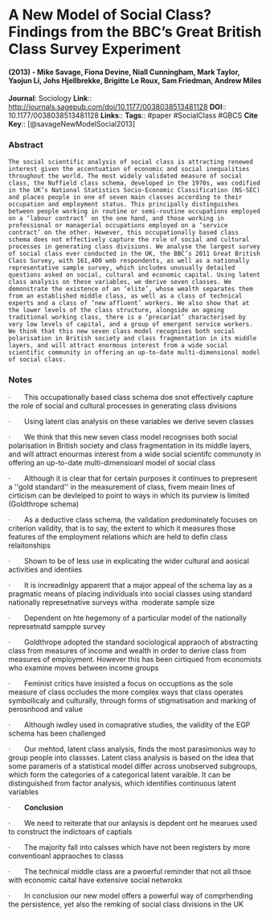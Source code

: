# A New Model of Social Class? Findings from the BBC’s Great British Class Survey Experiment
#### (2013) - Mike Savage, Fiona Devine, Niall Cunningham, Mark Taylor, Yaojun Li, Johs Hjellbrekke, Brigitte Le Roux, Sam Friedman, Andrew Miles
**Journal**: Sociology
**Link**:: http://journals.sagepub.com/doi/10.1177/0038038513481128
**DOI**:: 10.1177/0038038513481128
**Links**:: 
**Tags**:: #paper #SocialClass #GBCS 
**Cite Key**:: [@savageNewModelSocial2013]

### Abstract

```
The social scientific analysis of social class is attracting renewed interest given the accentuation of economic and social inequalities throughout the world. The most widely validated measure of social class, the Nuffield class schema, developed in the 1970s, was codified in the UK’s National Statistics Socio-Economic Classification (NS-SEC) and places people in one of seven main classes according to their occupation and employment status. This principally distinguishes between people working in routine or semi-routine occupations employed on a ‘labour contract’ on the one hand, and those working in professional or managerial occupations employed on a ‘service contract’ on the other. However, this occupationally based class schema does not effectively capture the role of social and cultural processes in generating class divisions. We analyse the largest survey of social class ever conducted in the UK, the BBC’s 2011 Great British Class Survey, with 161,400 web respondents, as well as a nationally representative sample survey, which includes unusually detailed questions asked on social, cultural and economic capital. Using latent class analysis on these variables, we derive seven classes. We demonstrate the existence of an ‘elite’, whose wealth separates them from an established middle class, as well as a class of technical experts and a class of ‘new affluent’ workers. We also show that at the lower levels of the class structure, alongside an ageing traditional working class, there is a ‘precariat’ characterised by very low levels of capital, and a group of emergent service workers. We think that this new seven class model recognises both social polarisation in British society and class fragmentation in its middle layers, and will attract enormous interest from a wide social scientific community in offering an up-to-date multi-dimensional model of social class.
```

### Notes

·       This occupationally based class schema doe snot effectively capture the role of social and cultural processes in generating class divisions

·       Using latent clas analysis on these variables we derive seven classes

·       We think that this new seven class model recognises both social polarisation in British society and class fragmentation in its middle layers, and will attract enourmas interest from a wide social scientifc communoty in offering an up-to-date multi-dimensioanl model of social class

·       Although it is clear that for certain purposes it continues to prepresent a ''gold standard'' in the measurement of class, fivem meain lines of cirticism can be devleiped to point to ways in which its purview is limited (Goldthrope schema)

·       As a deductive class schema, the validation predominately focuses on criterion validity, that is to say, the extent to which it measures those features of the employment relations which are held to defin class relaitonships

·       Shown to be of less use in explicating the wider cultural and aosical activities and identiies

·       It is increadinlgy apparent that a major appeal of the schema lay as a pragmatic means of placing individuals into social classes using standard nationally represetnative surveys witha  moderate sample size

·       Dependent on hte hegemony of a particular model of the nationally represetnatd sampple survey

·       Goldthrope adopted the standard sociological appraoch of abstracting class from measures of income and wealth in order to derive class from measures of employment. However this has been cirtiqued from economists who examine moves between income groups

·       Feminist critics have insisted a focus on occuptions as the sole measure of class occludes the more complex ways that class operates symbollicaly and culturally, through forms of stigmatisation and marking of perosnhood and value

·       Although iwdley used in comaprative studies, the validity of the EGP schema has been challenged

·       Our mehtod, latent class analysis, finds the most parasimonius way to group people into classses. Latent class analysis is based on the idea that some parameris of a statistical model differ across unobserved subgroups, which form the categories of a categorical latent varaible. It can be distinguished from factor analysis, which identifies continuous latent variables

·       **Conclusion**

·       We need to reiterate that our anlaysis is depdent ont he mearues used to construct the indictoars of captials

·       The majority fall into calsses which have not been registers by more conventioanl appraoches to classs

·       The technical middle class are a pwoerful reminder that not all thsoe with economic caital have extensive social netwroks

·       In conclusion our new model offers a powerful way of comprhending the persistence, yet also the remking of social class divisions in the UK